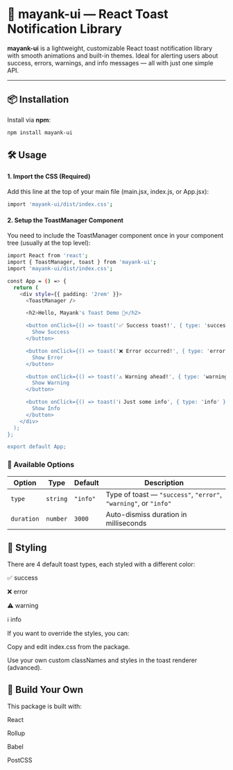 # 🥪 mayank-ui — React Toast Notification Library

**mayank-ui** is a lightweight, customizable React toast notification library with smooth animations and built-in themes. Ideal for alerting users about success, errors, warnings, and info messages — all with just one simple API.

---

## 📦 Installation

Install via **npm**:

```bash
npm install mayank-ui
```
## 🛠️ Usage
#### 1. Import the CSS (Required)
Add this line at the top of your main file (main.jsx, index.js, or App.jsx):
```bash
import 'mayank-ui/dist/index.css';
```
#### 2. Setup the ToastManager Component
You need to include the ToastManager component once in your component tree (usually at the top level):
```bash
import React from 'react';
import { ToastManager, toast } from 'mayank-ui';
import 'mayank-ui/dist/index.css';

const App = () => {
  return (
    <div style={{ padding: '2rem' }}>
      <ToastManager />

      <h2>Hello, Mayank's Toast Demo 🍞</h2>

      <button onClick={() => toast('✅ Success toast!', { type: 'success' })}>
        Show Success
      </button>

      <button onClick={() => toast('❌ Error occurred!', { type: 'error' })}>
        Show Error
      </button>

      <button onClick={() => toast('⚠️ Warning ahead!', { type: 'warning' })}>
        Show Warning
      </button>

      <button onClick={() => toast('ℹ️ Just some info', { type: 'info' })}>
        Show Info
      </button>
    </div>
  );
};

export default App;
```
### 🧾 Available Options

| Option     | Type     | Default | Description                                                  |
|------------|----------|---------|--------------------------------------------------------------|
| `type`     | `string` | `"info"`| Type of toast — `"success"`, `"error"`, `"warning"`, or `"info"` |
| `duration` | `number` | `3000`  | Auto-dismiss duration in milliseconds                        |


## 🌈 Styling
There are 4 default toast types, each styled with a different color:

✅ success

❌ error

⚠️ warning

ℹ️ info

If you want to override the styles, you can:

Copy and edit index.css from the package.

Use your own custom classNames and styles in the toast renderer (advanced).

## 🚀 Build Your Own
This package is built with:

React

Rollup

Babel

PostCSS

